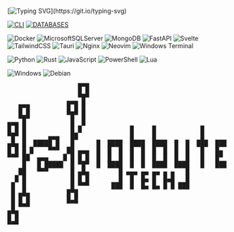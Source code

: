 [![Typing SVG](https://readme-typing-svg.demolab.com?font=JetBrains+Mono&duration=2500&pause=1000&color=58A6FF&multiline=true&width=435&height=64&lines=Hey+there%2C+i'm+Darius+%F0%9F%91%8B;A+developer+from+Germany.)](https://git.io/typing-svg)

[![CLI](https://readme-github-star-list.pages.dev?username=Dariuscorvus&list=Cli-tools)](https://github.com/stars/DariusCorvus/lists/cli-tools)
[![DATABASES](https://readme-github-star-list.pages.dev?username=Dariuscorvus&list=Databases)](https://github.com/stars/DariusCorvus/lists/databases)

![Docker](https://img.shields.io/badge/docker-%230db7ed.svg?style=for-the-badge&logo=docker&logoColor=white)
![MicrosoftSQLServer](https://img.shields.io/badge/Microsoft%20SQL%20Sever-CC2927?style=for-the-badge&logo=microsoft%20sql%20server&logoColor=white)
![MongoDB](https://img.shields.io/badge/MongoDB-%234ea94b.svg?style=for-the-badge&logo=mongodb&logoColor=white)
![FastAPI](https://img.shields.io/badge/FastAPI-005571?style=for-the-badge&logo=fastapi)
![Svelte](https://img.shields.io/badge/svelte-%23f1413d.svg?style=for-the-badge&logo=svelte&logoColor=white)
![TailwindCSS](https://img.shields.io/badge/tailwindcss-%2338B2AC.svg?style=for-the-badge&logo=tailwind-css&logoColor=white)
![Tauri](https://img.shields.io/badge/tauri-%2324C8DB.svg?style=for-the-badge&logo=tauri&logoColor=%23FFFFFF)
![Nginx](https://img.shields.io/badge/nginx-%23009639.svg?style=for-the-badge&logo=nginx&logoColor=white)
![Neovim](https://img.shields.io/badge/NeoVim-%2357A143.svg?&style=for-the-badge&logo=neovim&logoColor=white)
![Windows Terminal](https://img.shields.io/badge/Windows%20Terminal-%234D4D4D.svg?style=for-the-badge&logo=windows-terminal&logoColor=white)

![Python](https://img.shields.io/badge/python-3670A0?style=for-the-badge&logo=python&logoColor=ffdd54)
![Rust](https://img.shields.io/badge/rust-%23000000.svg?style=for-the-badge&logo=rust&logoColor=white)
![JavaScript](https://img.shields.io/badge/javascript-%23323330.svg?style=for-the-badge&logo=javascript&logoColor=%23F7DF1E)
![PowerShell](https://img.shields.io/badge/PowerShell-%235391FE.svg?style=for-the-badge&logo=powershell&logoColor=white)
![Lua](https://img.shields.io/badge/lua-%232C2D72.svg?style=for-the-badge&logo=lua&logoColor=white)

![Windows](https://img.shields.io/badge/Windows-0078D6?style=for-the-badge&logo=windows&logoColor=white)
![Debian](https://img.shields.io/badge/Debian-D70A53?style=for-the-badge&logo=debian&logoColor=white)




<pre>
                   █▀█
                   █▄█
                ▄▄▄ █
   █▀█          █ █ █
   █▄█          ▀█▀ █
▄▄▄ █            █  █
█ █ █            █ █             █     █            █
▀█▀ █      ▄▄▄   ██              █     █            █
▄█▄ █  █████ █   █      █  ████  ████  ████  █  █  ███  ███
█ █ █ █    ▀▀▀  ██ ▄▄▄  █  █  █  █  █  █  █  █  █   █   █▄
▀▀▀ ██  ▄▄▄    █ █ █ █  █  █  █  █  █  █  █  █  █   █   █▀
    █   █ █████  █ ▀█▀  █  ████  █  █  ████  ████   █   ███
   ██   ▀▀▀      █ ▄█▄        █ ▄▄▄ ▄▄ ▄▄ ▄ ▄   █
  █ █            █ █ █        █  █  █▄ █  █▄█   █
 █  █            █ ▀▀▀      ███  █  █▄ █▄ █ █ ███
 █ ▄█▄          █▀█
 █ █ █          █▄█
 █ ▀▀▀
█▀█
█▄█  
</pre>
